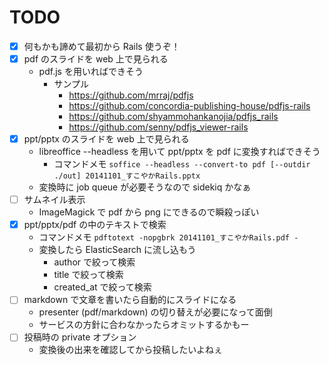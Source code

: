 TODO
================================

-   [x] 何もかも諦めて最初から Rails 使うぞ！
-   [x] pdf のスライドを web 上で見られる
    -   pdf.js を用いればできそう
        -   サンプル
            * https://github.com/mrraj/pdfjs
            * https://github.com/concordia-publishing-house/pdfjs-rails
            * https://github.com/shyammohankanojia/pdfjs_rails
            * https://github.com/senny/pdfjs_viewer-rails
-   [x] ppt/pptx のスライドを web 上で見られる
    -   libreoffice --headless を用いて ppt/pptx を pdf に変換すればできそう
        -   コマンドメモ
            `soffice --headless --convert-to pdf [--outdir ./out] 20141101_すこやかRails.pptx`
    -   変換時に job queue が必要そうなので sidekiq かなぁ
-   [ ] サムネイル表示
    -   ImageMagick で pdf から png にできるので瞬殺っぽい
-   [x] ppt/pptx/pdf の中のテキストで検索
    -   コマンドメモ
        `pdftotext -nopgbrk 20141101_すこやかRails.pdf -`
    -   変換したら ElasticSearch に流し込もう
        -   author で絞って検索
        -   title で絞って検索
        -   created_at で絞って検索
-   [ ] markdown で文章を書いたら自動的にスライドになる
    -   presenter (pdf/markdown) の切り替えが必要になって面倒
    -   サービスの方針に合わなかったらオミットするかもー
-   [ ] 投稿時の private オプション
    -   変換後の出来を確認してから投稿したいよねぇ
